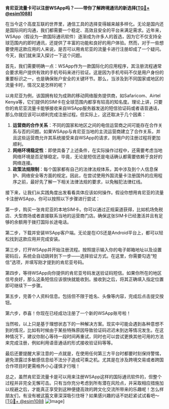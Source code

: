 **肯尼亚流量卡可以注册WSApp吗？——带你了解跨境通讯的新选择[[TG💪+ @esim1088](https://t.me/s/esim1088)]**

在当今这个高度互联的世界里，通信工具的选择变得越来越多样化。无论是国内还是国际间的沟通，我们都需要一个稳定、高效且安全的平台来满足需求。近年来，WSApp（假设为一款国际通讯软件）逐渐成为许多人的首选，因为它不仅支持全球范围内的即时通讯，还提供了丰富的功能和良好的用户体验。然而，对于一些想要使用这款应用的人来说，是否可以用肯尼亚的流量卡进行注册却成了一个疑问。今天，我们就来深入探讨一下这个问题。

首先，我们需要明确一点：WSApp作为一款国际化的应用程序，其注册流程通常会要求用户提供有效的手机号码来进行验证。这是因为手机号码不仅是用户身份的重要标识之一，也是确保账户安全的关键环节。那么，当涉及到不同国家或地区的流量卡时，情况又是怎样的呢？

以肯尼亚为例，该国拥有较为成熟的移动网络服务提供商，如Safaricom、Airtel Kenya等，它们提供的SIM卡在全球范围内都享有较高的知名度。理论上讲，只要你的肯尼亚流量卡能够接收来自WSApp服务器发送的短信验证码或者语音通话，那么你就应该可以顺利完成注册过程。但实际上，这还取决于几个因素：

1. **运营商的合作关系**：不同的国家和地区之间的电信运营商之间可能存在合作关系与否的问题。如果WSApp与肯尼亚当地的主流运营商建立了合作关系，并且这些运营商允许其系统接受来自WSApp的请求，则用户的注册过程将更加顺利。
2. **网络环境稳定性**：即使具备了上述条件，在实际操作过程中，还需要考虑当地网络环境是否足够稳定。毕竟，无论是短信还是电话确认都需要依赖于良好的网络连接。
3. **政策法规限制**：每个国家都有自己的法律法规体系，其中涉及到个人信息保护、网络安全等方面的规定。因此，在尝试使用外国流量卡注册国外的应用程序之前，最好先了解一下相关法律法规的要求，以免触犯法律红线。

接下来，让我们从实践角度出发看看具体应该如何操作。假设你想用肯尼亚的流量卡注册WSApp，你可以按照以下步骤进行尝试：

第一步，购买一张肯尼亚的本地SIM卡。你可以通过正规渠道获得，比如机场免税店、大型商场或者直接联系当地的运营商门店。确保这张SIM卡已经激活并且有足够的余额用于拨打国际长途电话。

第二步，下载并安装WSApp客户端。无论是在iOS还是Android平台上，都可以轻松找到这款应用并完成安装。

第三步，打开WSApp并开始注册流程。按照提示输入你的电子邮箱地址以及设置密码后，系统会自动跳转到下一步——选择验证方式。在这里，你需要勾选“短信”选项，并填写刚才提到的肯尼亚号码。

第四步，等待WSApp向你提供的肯尼亚号码发送验证码短信。如果你所在的地区信号良好，那么这条短信应该很快就能收到。接收到之后，将其正确填入指定位置即可继续下一步骤。

第五步，完善个人资料信息。包括但不限于姓名、头像等内容，完成后点击提交按钮。

第六步，恭喜！你现在已经成功注册了一个新的WSApp账号啦！

当然啦，以上只是基于理想状态下的一种解决方案。现实中可能会遇到各种意想不到的情况，比如有时候由于某些特殊原因导致验证码迟迟未到达等情况发生。在这种情况下，建议你耐心等待一段时间再重试，同时也可以尝试更换其他可用的方法来完成注册，例如利用语音通话的形式接收验证码等等。

最后还要提醒大家注意的一点就是，在使用任何第三方平台时都要时刻保持警惕，避免泄露过多敏感信息给不法分子造成可乘之机。尤其是在涉及跨境交易或者跨国合作项目时更需格外小心谨慎才行哦！

总之，虽然肯尼亚流量卡是可以用来注册WSApp这样的国际通讯软件的，但整个过程并非完全无懈可击。只有当你充分考虑到所有潜在风险点，并采取相应措施加以规避之后，才能真正享受到这种便捷高效的跨文化交流所带来的乐趣呢！怎么样朋友们，有没有被这篇文章深深吸引住呀？如果感兴趣的话不妨赶紧试试看吧～[[TG💪+ @esim1088](https://t.me/s/esim1088) ![Image](https://i.postimg.cc/4NQfJmqS/Snipaste-2025-05-13-00-14-12.png)]